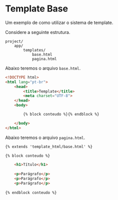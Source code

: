 Template Base
===

Um exemplo de como utilizar o sistema de template.

Considere a seguinte estrutura.

    project/
        app/
            templates/
                base.html
                pagina.html

Abaixo teremos o arquivo `base.html`.

```html
<!DOCTYPE html>
<html lang="pt-br">
    <head>
        <title>Template</title>
        <meta charset="UTF-8">
    </head>
    <body>

        {% block conteudo %}{% endblock %}

    </body>
</html>
```

Abaixo teremos o arquivo `pagina.html`.

```html
{% extends 'template_html/base.html' %}

{% block conteudo %}

    <h1>Título</h1>
    
    <p>Parágrafo</p>
    <p>Parágrafo</p>
    <p>Parágrafo</p>
    
{% endblock conteudo %}
```

